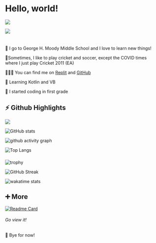 # **Hello, world!** #
![](https://komarev.com/ghpvc/?username=FirewallStampede)

[![](https://img.shields.io/badge/Skyline-2021-blue)](https://skyline.github.com/G0RG3/2021)
#
🏫 I go to George H. Moody Middle School and I love to learn new things!

🏏Sometimes, I like to play cricket and soccer, except the COVID times where I just play Cricket 2011 (EA)

👨🏻‍💻 You can find me on [Replit](http://repl.it/@G0RG3) and [GitHub](http://github.com/G0RG31)

🌱 Learning Kotlin and VB

🤯 I started coding in first grade

##

## **⚡ Github Highlights** ##

![](https://img.shields.io/badge/Role-Pro%20Software%20Dev-blue)

![GitHub stats](https://github-readme-stats.vercel.app/api?username=G0RG3&show_icons=true&theme=react)

![github activity graph](https://activity-graph.herokuapp.com/graph?username=G0RG3&theme=rogue)

![Top Langs](https://github-readme-stats.vercel.app/api/top-langs/?username=G0RG3&layout=compact&theme=react)

###
###
![trophy](https://github-profile-trophy.vercel.app/?username=G0RG3&theme=nord)

![GitHub Streak](https://github-readme-streak-stats.herokuapp.com/?user=G0RG3&theme=react)

![wakatime stats](https://github-readme-stats.vercel.app/api/wakatime?username=G0RG3&theme=react)


##

## **➕ More** ##

[![Readme Card](https://github-readme-stats.vercel.app/api/pin/?username=G0RG3&repo=Oregon-Trail&theme=react)](https://github.com/G0RG3/Oregon-Trail)
###### Go view it!

👋 Bye for now!
